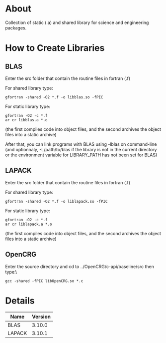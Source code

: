 # About
Collection of static (.a) and shared library for science and engineering packages.

# How to Create Libraries
## BLAS
Enter the src folder that contain the routine files in fortran (.f)

For shared library type:

```
gfortran -shared -O2 *.f -o libblas.so -fPIC
```

For static library type:

``` 
gfortran -O2 -c *.f
ar cr libblas.a *.o
```

 (the first compiles code into object files, and the second archives the object files into a static archive)
 
 After that, you can link programs with BLAS using -lblas on command-line (and optionnaly, -L/path/to/blas if the library is not in the current directory or the environment variable for LIBRARY_PATH has not been set for BLAS)
 
## LAPACK
Enter the src folder that contain the routine files in fortran (.f)

For shared library type:

```
gfortran -shared -O2 *.f -o liblapack.so -fPIC
```

For static library type:

```
gfortran -O2 -c *.f
ar cr liblapack.a *.o
```

 (the first compiles code into object files, and the second archives the object files into a static archive)

## OpenCRG
Enter the source directory and cd to ../OpenCRG/c-api/baseline/src then type:\\
```
gcc -shared -fPIC libOpenCRG.so *.c
```

# Details

| Name | Version |
| ------------- | ------------- | 
| BLAS    | 3.10.0
| LAPACK  | 3.10.1
